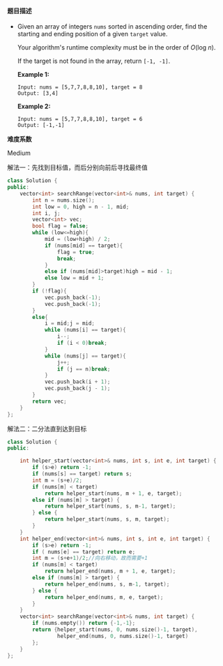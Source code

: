 #### **题目描述**
- Given an array of integers `nums` sorted in ascending order, find the starting and ending position of a given `target` value.

  Your algorithm's runtime complexity must be in the order of *O*(log *n*).

  If the target is not found in the array, return `[-1, -1]`.

  **Example 1:**

  ```
  Input: nums = [5,7,7,8,8,10], target = 8
  Output: [3,4]
  ```

  **Example 2:**

  ```
  Input: nums = [5,7,7,8,8,10], target = 6
  Output: [-1,-1]
  ```

**难度系数**  

Medium

解法一：先找到目标值，而后分别向前后寻找最终值

```c++
class Solution {
public:
    vector<int> searchRange(vector<int>& nums, int target) {
        int n = nums.size();
        int low = 0, high = n - 1, mid;
        int i, j;
        vector<int> vec;
        bool flag = false;
        while (low<=high){
            mid = (low+high) / 2;
            if (nums[mid] == target){
                flag = true;
                break;
            }
            else if (nums[mid]>target)high = mid - 1;
            else low = mid + 1;             
        }
        if (!flag){
            vec.push_back(-1);
            vec.push_back(-1);
        }
        else{
            i = mid;j = mid;
            while (nums[i] == target){
                i--;
                if (i < 0)break;
            }
            while (nums[j] == target){
                j++;
                if (j == n)break;                 
            }
            vec.push_back(i + 1);
            vec.push_back(j - 1);
        }
        return vec;
    }
};
```

解法二：二分法直到达到目标

```c++
class Solution {
public:

    int helper_start(vector<int>& nums, int s, int e, int target) {
        if (s>e) return -1;
        if (nums[s] == target) return s;
        int m = (s+e)/2;
        if (nums[m] < target)
            return helper_start(nums, m + 1, e, target);
        else if (nums[m] > target) {
            return helper_start(nums, s, m-1, target);
        } else {
            return helper_start(nums, s, m, target);
        }
    }
    int helper_end(vector<int>& nums, int s, int e, int target) {
        if (s>e) return -1;
        if ( nums[e] == target) return e;
        int m = (s+e+1)/2;//向右移动，故而需要+1
        if (nums[m] < target)
            return helper_end(nums, m + 1, e, target);
        else if (nums[m] > target) {
            return helper_end(nums, s, m-1, target);
        } else {
            return helper_end(nums, m, e, target);
        }
    }
    vector<int> searchRange(vector<int>& nums, int target) {
        if (nums.empty()) return {-1,-1};
        return {helper_start(nums, 0, nums.size()-1, target),
                helper_end(nums, 0, nums.size()-1, target)
        };
    }
};
```

